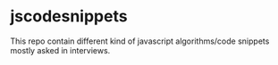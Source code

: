 # jscodesnippets

This repo contain different kind of javascript algorithms/code snippets mostly asked in interviews.
